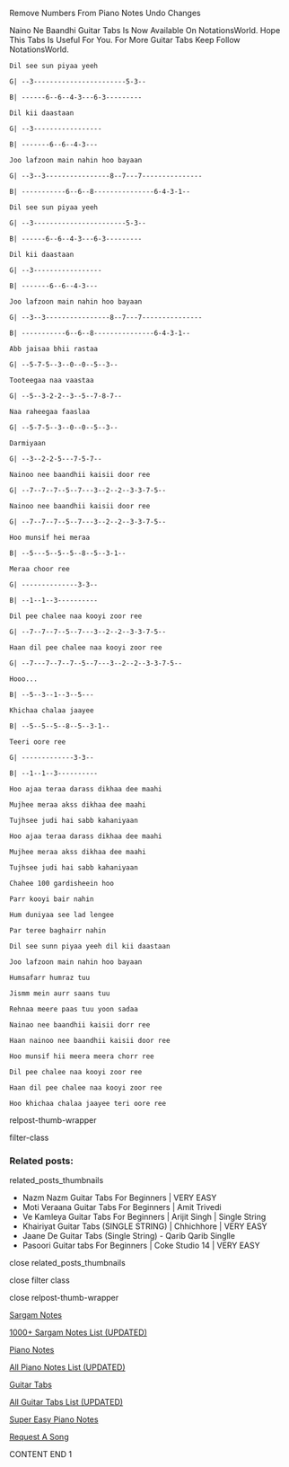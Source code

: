 
Remove Numbers From Piano Notes
Undo Changes

Naino Ne Baandhi Guitar Tabs Is Now Available On NotationsWorld. Hope This Tabs Is Useful For You. For More Guitar Tabs Keep Follow NotationsWorld.

```
Dil see sun piyaa yeeh 

G| --3-----------------------5-3--

B| ------6--6--4-3---6-3---------

Dil kii daastaan

G| --3-----------------

B| -------6--6--4-3---

Joo lafzoon main nahin hoo bayaan

G| --3--3----------------8--7---7---------------

B| -----------6--6--8---------------6-4-3-1--

Dil see sun piyaa yeeh 

G| --3-----------------------5-3--

B| ------6--6--4-3---6-3---------

Dil kii daastaan

G| --3-----------------

B| -------6--6--4-3---

Joo lafzoon main nahin hoo bayaan

G| --3--3----------------8--7---7---------------

B| -----------6--6--8---------------6-4-3-1--

Abb jaisaa bhii rastaa

G| --5-7-5--3--0--0--5--3--

Tooteegaa naa vaastaa

G| --5--3-2-2--3--5--7-8-7--

Naa raheegaa faaslaa 

G| --5-7-5--3--0--0--5--3--

Darmiyaan

G| --3--2-2-5---7-5-7--

Nainoo nee baandhii kaisii door ree

G| --7--7--7--5--7---3--2--2--3-3-7-5--

Nainoo nee baandhii kaisii door ree

G| --7--7--7--5--7---3--2--2--3-3-7-5--

Hoo munsif hei meraa

B| --5---5--5--5--8--5--3-1--

Meraa choor ree

G| --------------3-3--

B| --1--1--3----------

Dil pee chalee naa kooyi zoor ree

G| --7--7--7--5--7---3--2--2--3-3-7-5--

Haan dil pee chalee naa kooyi zoor ree

G| --7---7--7--7--5--7---3--2--2--3-3-7-5--

Hooo...

B| --5--3--1--3--5---

Khichaa chalaa jaayee

B| --5--5--5--8--5--3-1--

Teeri oore ree

G| -------------3-3--

B| --1--1--3----------

Hoo ajaa teraa darass dikhaa dee maahi

Mujhee meraa akss dikhaa dee maahi

Tujhsee judi hai sabb kahaniyaan 

Hoo ajaa teraa darass dikhaa dee maahi

Mujhee meraa akss dikhaa dee maahi

Tujhsee judi hai sabb kahaniyaan

Chahee 100 gardisheein hoo

Parr kooyi bair nahin

Hum duniyaa see lad lengee

Par teree baghairr nahin

Dil see sunn piyaa yeeh dil kii daastaan

Joo lafzoon main nahin hoo bayaan

Humsafarr humraz tuu

Jismm mein aurr saans tuu

Rehnaa meere paas tuu yoon sadaa

Nainao nee baandhii kaisii dorr ree

Haan nainoo nee baandhii kaisii door ree

Hoo munsif hii meera meera chorr ree

Dil pee chalee naa kooyi zoor ree

Haan dil pee chalee naa kooyi zoor ree

Hoo khichaa chalaa jaayee teri oore ree
```

relpost-thumb-wrapper

filter-class

### Related posts:

related_posts_thumbnails

* Nazm Nazm Guitar Tabs For Beginners | VERY EASY
* Moti Veraana Guitar Tabs For Beginners | Amit Trivedi
* Ve Kamleya Guitar Tabs For Beginners | Arijit Singh | Single String
* Khairiyat Guitar Tabs (SINGLE STRING) | Chhichhore | VERY EASY
* Jaane De Guitar Tabs (Single String) - Qarib Qarib Singlle
* Pasoori Guitar tabs For Beginners | Coke Studio 14 | VERY EASY

close related_posts_thumbnails

close filter class

close relpost-thumb-wrapper

[Sargam Notes](https://www.notationsworld.com/sargam-notes.html)

[1000+ Sargam Notes List (UPDATED)](https://www.notationsworld.com/all-songs-list-sargam-notes.html)

[Piano Notes](https://www.notationsworld.com/piano-notes.html)

[All Piano Notes List (UPDATED)](https://www.notationsworld.com/all-songs-list-piano-notes.html)

[Guitar Tabs](https://www.notationsworld.com/guitar-tabs.html)

[All Guitar Tabs List (UPDATED)](https://www.notationsworld.com/all-songs-list-guitar-tabs.html)

[Super Easy Piano Notes](https://studywall.in/)

[Request A Song](https://www.notationsworld.com/request-a-song.html)

CONTENT END 1

